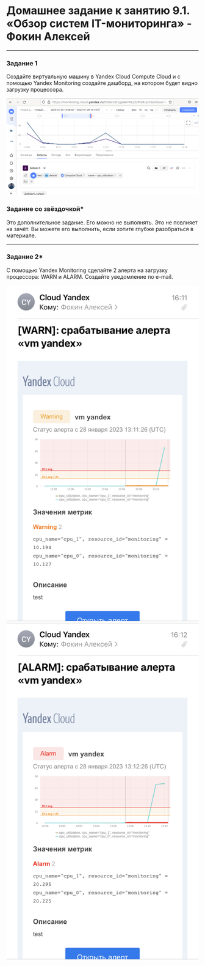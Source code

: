 # Домашнее задание к занятию 9.1. «Обзор систем IT-мониторинга» - Фокин Алексей

---
 
### Задание 1

Создайте виртуальную машину в Yandex Cloud Compute Cloud и с помощью Yandex Monitoring создайте дашборд, на котором будет видно загрузку процессора.

![Название скриншота](image/9.1.png)


### Задание со звёздочкой*
Это дополнительное задание. Его можно не выполнять. Это не повлияет на зачёт. Вы можете его выполнить, если хотите глубже разобраться в материале.

---

### Задание 2*

С помощью Yandex Monitoring сделайте 2 алерта на загрузку процессора: WARN и ALARM. Создайте уведомление по e-mail.

![Название скриншота](image/9.2.2.png) 
![Название скриншота](image/9.2.3.png)




